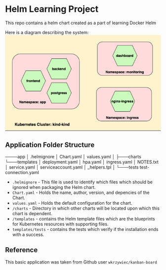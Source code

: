 # Helm Learning Project
This repo contains a helm chart created as a part of learning Docker Helm

Here is a diagram describing the system:
![HelmApplicationDiagram](HelmApplicationDiagram.png "Helm Chart System Architecture.")

## Application Folder Structure

────app
    │   .helmignore
    │   Chart.yaml
    │   values.yaml
    │
    ├───charts
    └───templates
        │   deployment.yaml
        │   hpa.yaml
        │   ingress.yaml
        │   NOTES.txt
        │   service.yaml
        │   serviceaccount.yaml
        │   _helpers.tpl
        │
        └───tests
                test-connection.yaml

* `.helmignore` - This file is used to identify which files which should be
  ignored when packaging the Helm chart.
* `Chart.yaml` - Holds the name, author, version, and depencies of the Chart.
* `values.yaml` - Holds the default configuration for the chart.
* `/charts` - Directory in which other charts will be located upon which this
  chart is dependent. 
* `/templates` - contains the Helm template files which are the blueprints for
  Kubernetes resources with supporting files. 
* `templates/tests` - contains the tests which verify if the installation ends
  with a success.

## Reference
This basic application was taken from Github user `wkrzywiec/kanban-board`

